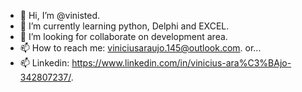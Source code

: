 - 👋 Hi, I’m @vinisted.
- 🌱 I’m currently learning python, Delphi and EXCEL.
- 💞️ I’m looking for collaborate on development area.
- 📫 How to reach me: viniciusaraujo.145@outlook.com. or...
- 📫 Linkedin: https://www.linkedin.com/in/vinicius-ara%C3%BAjo-342807237/.

<!---
vinisted/vinisted is a ✨ special ✨ repository because its `README.md` (this file) appears on your GitHub profile.
You can click the Preview link to take a look at your changes.
--->
